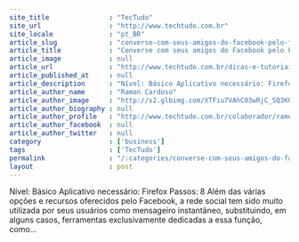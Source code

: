 ```yaml
---
site_title               : "TecTudo"
site_url                 : "http://www.techtudo.com.br"
site_locale              : "pt_BR"
article_slug             : "converse-com-seus-amigos-do-facebook-pelo-firefox-sem-precisar-ficar-no-site"
article_title            : "Converse com seus amigos do Facebook pelo Firefox sem precisar ficar no site"
article_image            : null
article_url              : "http://www.techtudo.com.br/dicas-e-tutoriais/noticia/2011/03/converse-com-seus-amigos-do-facebook-pelo-firefox-sem-precisar-ficar-no-site.html"
article_published_at     : null
article_description      : "Nível: Básico Aplicativo necessário: Firefox Passos: 8 Além das várias opções e recursos oferecidos pelo Facebook, a rede social tem sido muito utilizada por seus usuários como mensageiro instantâneo, substituindo, em alguns casos, ferramentas exclusivamente dedicadas a essa função, como..."
article_author_name      : "Ramon Cardoso"
article_author_image     : "http://s2.glbimg.com/XTFiu7VAhC03wRjC_SQ3KOGZAd0=/30x30/s2.glbimg.com/afuNsza_XNsjmKRpEdWwzhg58Pk=/0x0:160x160/75x75/s.glbimg.com/po/tt2/f/original/2013/04/12/t1.jpg"
article_author_biography : null
article_author_profile   : "http://www.techtudo.com.br/colaborador/ramon-cardoso.html"
article_author_facebook  : null
article_author_twitter   : null
category                 : ['business']
tags                     : ['TecTudo']
permalink                : "/:categories/converse-com-seus-amigos-do-facebook-pelo-firefox-sem-precisar-ficar-no-site/"
layout                   : post
---
```


Nível: Básico Aplicativo necessário: Firefox Passos: 8 Além das várias opções e recursos oferecidos pelo Facebook, a rede social tem sido muito utilizada por seus usuários como mensageiro instantâneo, substituindo, em alguns casos, ferramentas exclusivamente dedicadas a essa função, como...
